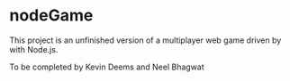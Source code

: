 # nodeGame
This project is an unfinished version of a multiplayer web game driven by with Node.js. 

To be completed by Kevin Deems and Neel Bhagwat
